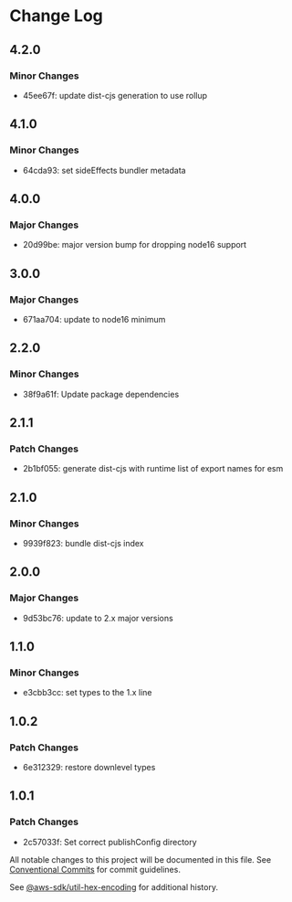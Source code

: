 # Change Log

## 4.2.0

### Minor Changes

- 45ee67f: update dist-cjs generation to use rollup

## 4.1.0

### Minor Changes

- 64cda93: set sideEffects bundler metadata

## 4.0.0

### Major Changes

- 20d99be: major version bump for dropping node16 support

## 3.0.0

### Major Changes

- 671aa704: update to node16 minimum

## 2.2.0

### Minor Changes

- 38f9a61f: Update package dependencies

## 2.1.1

### Patch Changes

- 2b1bf055: generate dist-cjs with runtime list of export names for esm

## 2.1.0

### Minor Changes

- 9939f823: bundle dist-cjs index

## 2.0.0

### Major Changes

- 9d53bc76: update to 2.x major versions

## 1.1.0

### Minor Changes

- e3cbb3cc: set types to the 1.x line

## 1.0.2

### Patch Changes

- 6e312329: restore downlevel types

## 1.0.1

### Patch Changes

- 2c57033f: Set correct publishConfig directory

All notable changes to this project will be documented in this file.
See [Conventional Commits](https://conventionalcommits.org) for commit guidelines.

See [@aws-sdk/util-hex-encoding](https://github.com/aws/aws-sdk-js-v3/blob/main/packages/util-hex-encoding/CHANGELOG.md) for additional history.
